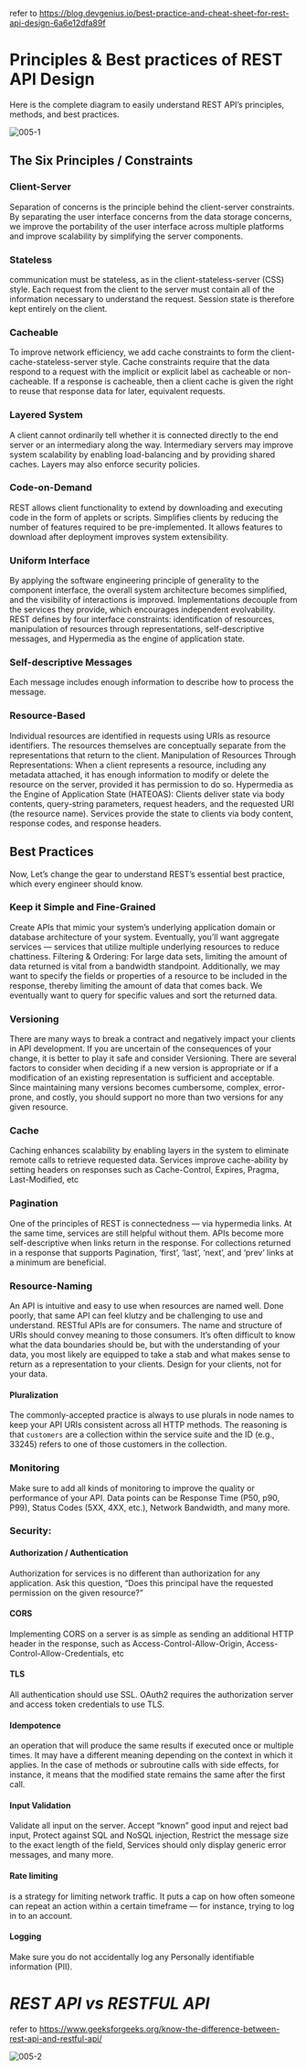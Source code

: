 refer to https://blog.devgenius.io/best-practice-and-cheat-sheet-for-rest-api-design-6a6e12dfa89f

# Principles & Best practices of REST API Design

Here is the complete diagram to easily understand REST API’s principles, methods, and best practices.

![005-1](images/005-1.webp)

## The Six Principles / Constraints
### Client-Server 
Separation of concerns is the principle behind the client-server constraints. By separating the user interface concerns from the data storage concerns, we improve the portability of the user interface across multiple platforms and improve scalability by simplifying the server components.

### Stateless
communication must be stateless, as in the client-stateless-server (CSS) style. Each request from the client to the server must contain all of the information necessary to understand the request. Session state is therefore kept entirely on the client.

### Cacheable
To improve network efficiency, we add cache constraints to form the client-cache-stateless-server style. Cache constraints require that the data respond to a request with the implicit or explicit label as cacheable or non-cacheable. If a response is cacheable, then a client cache is given the right to reuse that response data for later, equivalent requests.

### Layered System
A client cannot ordinarily tell whether it is connected directly to the end server or an intermediary along the way. Intermediary servers may improve system scalability by enabling load-balancing and by providing shared caches. Layers may also enforce security policies.

### Code-on-Demand
REST allows client functionality to extend by downloading and executing code in the form of applets or scripts. Simplifies clients by reducing the number of features required to be pre-implemented. It allows features to download after deployment improves system extensibility.

### Uniform Interface
By applying the software engineering principle of generality to the component interface, the overall system architecture becomes simplified, and the visibility of interactions is improved. Implementations decouple from the services they provide, which encourages independent evolvability. REST defines by four interface constraints: identification of resources, manipulation of resources through representations, self-descriptive messages, and Hypermedia as the engine of application state.

### Self-descriptive Messages
Each message includes enough information to describe how to process the message.

### Resource-Based
Individual resources are identified in requests using URIs as resource identifiers. The resources themselves are conceptually separate from the representations that return to the client.
Manipulation of Resources Through Representations: When a client represents a resource, including any metadata attached, it has enough information to modify or delete the resource on the server, provided it has permission to do so.
Hypermedia as the Engine of Application State (HATEOAS): Clients deliver state via body contents, query-string parameters, request headers, and the requested URI (the resource name). Services provide the state to clients via body content, response codes, and response headers.

## Best Practices

Now, Let’s change the gear to understand REST’s essential best practice, which every engineer should know.

### Keep it Simple and Fine-Grained
Create APIs that mimic your system’s underlying application domain or database architecture of your system. Eventually, you’ll want aggregate services — services that utilize multiple underlying resources to reduce chattiness.
Filtering & Ordering: For large data sets, limiting the amount of data returned is vital from a bandwidth standpoint. Additionally, we may want to specify the fields or properties of a resource to be included in the response, thereby limiting the amount of data that comes back. We eventually want to query for specific values and sort the returned data.

### Versioning
There are many ways to break a contract and negatively impact your clients in API development. If you are uncertain of the consequences of your change, it is better to play it safe and consider Versioning. There are several factors to consider when deciding if a new version is appropriate or if a modification of an existing representation is sufficient and acceptable. Since maintaining many versions becomes cumbersome, complex, error-prone, and costly, you should support no more than two versions for any given resource.

### Cache
Caching enhances scalability by enabling layers in the system to eliminate remote calls to retrieve requested data. Services improve cache-ability by setting headers on responses such as Cache-Control, Expires, Pragma, Last-Modified, etc

### Pagination
One of the principles of REST is connectedness — via hypermedia links. At the same time, services are still helpful without them. APIs become more self-descriptive when links return in the response. For collections returned in a response that supports Pagination, ‘first’, ‘last’, ‘next’, and ‘prev’ links at a minimum are beneficial.

### Resource-Naming
An API is intuitive and easy to use when resources are named well. Done poorly, that same API can feel klutzy and be challenging to use and understand. RESTful APIs are for consumers. The name and structure of URIs should convey meaning to those consumers. It’s often difficult to know what the data boundaries should be, but with the understanding of your data, you most likely are equipped to take a stab and what makes sense to return as a representation to your clients. Design for your clients, not for your data.
#### Pluralization
The commonly-accepted practice is always to use plurals in node names to keep your API URIs consistent across all HTTP methods. The reasoning is that `customers` are a collection within the service suite and the ID (e.g., 33245) refers to one of those customers in the collection.

###  Monitoring
Make sure to add all kinds of monitoring to improve the quality or performance of your API. Data points can be Response Time (P50, p90, P99), Status Codes (5XX, 4XX, etc.), Network Bandwidth, and many more.

###  Security:
#### Authorization / Authentication
Authorization for services is no different than authorization for any application. Ask this question, “Does this principal have the requested permission on the given resource?”
#### CORS
Implementing CORS on a server is as simple as sending an additional HTTP header in the response, such as Access-Control-Allow-Origin, Access-Control-Allow-Credentials, etc
#### TLS
All authentication should use SSL. OAuth2 requires the authorization server and access token credentials to use TLS.
#### Idempotence
an operation that will produce the same results if executed once or multiple times. It may have a different meaning depending on the context in which it applies. In the case of methods or subroutine calls with side effects, for instance, it means that the modified state remains the same after the first call.
#### Input Validation
Validate all input on the server. Accept “known” good input and reject bad input, Protect against SQL and NoSQL injection, Restrict the message size to the exact length of the field, Services should only display generic error messages, and many more.
#### Rate limiting
is a strategy for limiting network traffic. It puts a cap on how often someone can repeat an action within a certain timeframe — for instance, trying to log in to an account.
#### Logging
Make sure you do not accidentally log any Personally identifiable information (PII).

# *REST API vs RESTFUL API*
refer to https://www.geeksforgeeks.org/know-the-difference-between-rest-api-and-restful-api/

![005-2](images/005-2.png)
